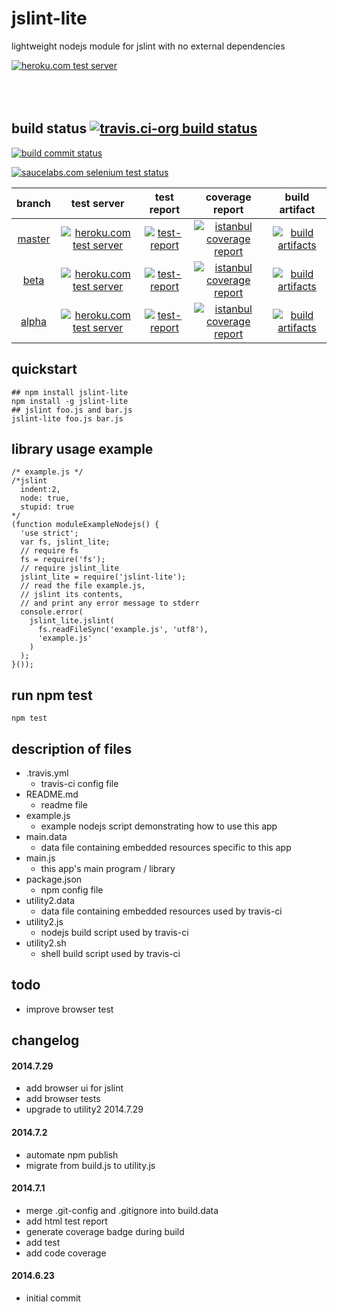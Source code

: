 jslint-lite
===========
lightweight nodejs module for jslint with no external dependencies

[![heroku.com test server](https://kaizhu256.github.io/node-jslint-lite/build.travis-ci.org/beta/test-report.screenshot.heroku.png)](https://hrku01-jslint-lite-beta.herokuapp.com/?modeTest=1)
<br><br><br><br>



## build status [![travis.ci-org build status](https://api.travis-ci.org/kaizhu256/node-jslint-lite.svg)](https://travis-ci.org/kaizhu256/node-jslint-lite)

[![build commit status](https://kaizhu256.github.io/node-jslint-lite/build.travis-ci.org/build.badge.svg)](https://travis-ci.org/kaizhu256/node-jslint-lite)

[![saucelabs.com selenium test status](https://saucelabs.com/browser-matrix/sclb01-jslint-lite.svg)](https://saucelabs.com/u/sclb01-jslint-lite)

 branch | test server | test report | coverage report | build artifact
:------:|:-----------:|:-----------:|:---------------:|:--------------:
[master](https://github.com/kaizhu256/node-jslint-lite/tree/master) | [![heroku.com test server](https://kaizhu256.github.io/public/heroku-logo-light-88x31.png)](https://hrku01-jslint-lite-master.herokuapp.com/?modeTest=1) | [![test-report](https://kaizhu256.github.io/node-jslint-lite/build.travis-ci.org/master/test-report.badge.svg)](https://kaizhu256.github.io/node-jslint-lite/build.travis-ci.org/master/test-report.html) | [![istanbul coverage report](https://kaizhu256.github.io/node-jslint-lite/build.travis-ci.org/master/coverage-report.badge.svg)](https://kaizhu256.github.io/node-jslint-lite/build.travis-ci.org/master/coverage-report.html/node-jslint-lite/index.html) | [![build artifacts](https://kaizhu256.github.io/public/glyphicons_free/glyphicons/png/glyphicons_144_folder_open.png)](https://github.com/kaizhu256/node-jslint-lite/tree/gh-pages/build.travis-ci.org/master)
[beta](https://github.com/kaizhu256/node-jslint-lite/tree/beta) | [![heroku.com test server](https://kaizhu256.github.io/public/heroku-logo-light-88x31.png)](https://hrku01-jslint-lite-beta.herokuapp.com/?modeTest=1) | [![test-report](https://kaizhu256.github.io/node-jslint-lite/build.travis-ci.org/beta/test-report.badge.svg)](https://kaizhu256.github.io/node-jslint-lite/build.travis-ci.org/beta/test-report.html) | [![istanbul coverage report](https://kaizhu256.github.io/node-jslint-lite/build.travis-ci.org/beta/coverage-report.badge.svg)](https://kaizhu256.github.io/node-jslint-lite/build.travis-ci.org/beta/coverage-report.html/node-jslint-lite/index.html) | [![build artifacts](https://kaizhu256.github.io/public/glyphicons_free/glyphicons/png/glyphicons_144_folder_open.png)](https://github.com/kaizhu256/node-jslint-lite/tree/gh-pages/build.travis-ci.org/beta)
[alpha](https://github.com/kaizhu256/node-jslint-lite/tree/alpha) | [![heroku.com test server](https://kaizhu256.github.io/public/heroku-logo-light-88x31.png)](https://hrku01-jslint-lite-alpha.herokuapp.com/?modeTest=1) | [![test-report](https://kaizhu256.github.io/node-jslint-lite/build.travis-ci.org/alpha/test-report.badge.svg)](https://kaizhu256.github.io/node-jslint-lite/build.travis-ci.org/alpha/test-report.html) | [![istanbul coverage report](https://kaizhu256.github.io/node-jslint-lite/build.travis-ci.org/alpha/coverage-report.badge.svg)](https://kaizhu256.github.io/node-jslint-lite/build.travis-ci.org/alpha/coverage-report.html/node-jslint-lite/index.html) | [![build artifacts](https://kaizhu256.github.io/public/glyphicons_free/glyphicons/png/glyphicons_144_folder_open.png)](https://github.com/kaizhu256/node-jslint-lite/tree/gh-pages/build.travis-ci.org/alpha)



## quickstart
```
## npm install jslint-lite
npm install -g jslint-lite
## jslint foo.js and bar.js
jslint-lite foo.js bar.js
```



## library usage example
```
/* example.js */
/*jslint
  indent:2,
  node: true,
  stupid: true
*/
(function moduleExampleNodejs() {
  'use strict';
  var fs, jslint_lite;
  // require fs
  fs = require('fs');
  // require jslint_lite
  jslint_lite = require('jslint-lite');
  // read the file example.js,
  // jslint its contents,
  // and print any error message to stderr
  console.error(
    jslint_lite.jslint(
      fs.readFileSync('example.js', 'utf8'),
      'example.js'
    )
  );
}());
```



## run npm test
```
npm test
```



## description of files
- .travis.yml
  - travis-ci config file
- README.md
  - readme file
- example.js
  - example nodejs script demonstrating how to use this app
- main.data
  - data file containing embedded resources specific to this app
- main.js
  - this app's main program / library
- package.json
  - npm config file
- utility2.data
  - data file containing embedded resources used by travis-ci
- utility2.js
  - nodejs build script used by travis-ci
- utility2.sh
  - shell build script used by travis-ci



## todo
- improve browser test



## changelog
#### 2014.7.29
- add browser ui for jslint
- add browser tests
- upgrade to utility2 2014.7.29

#### 2014.7.2
- automate npm publish
- migrate from build.js to utility.js

#### 2014.7.1
- merge .git-config and .gitignore into build.data
- add html test report
- generate coverage badge during build
- add test
- add code coverage

#### 2014.6.23
- initial commit
